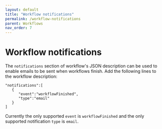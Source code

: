 ```yaml
---
layout: default
title: "Workflow notifications"
permalink: /workflow-notifications
parent: Workflows
nav_order: 7
---
```

# Workflow notifications
The `notifications` section of workflow's JSON description can be used to enable emails to be sent when workflows finish. Add the following lines
to the workflow description:
```
"notifications":[
   {
      "event":"workflowFinished",
      "type":"email"
   }
]
```
Currently the only supported `event` is `workflowFinished` and the only supported notification `type` is `email`.

